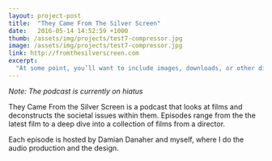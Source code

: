 ```yaml
---
layout: project-post
title:  "They Came From The Silver Screen"
date:   2016-05-14 14:52:59 +1000
thumb: /assets/img/projects/test7-compressor.jpg
image: /assets/img/projects/test7-compressor.jpg
link: http://fromthesilverscreen.com
excerpt:
  "At some point, you’ll want to include images, downloads, or other digital assets along with your text content. One common solution is to create a folder in the root of the project directory called something like assets"
---
```

*Note: The podcast is currently on hiatus*

They Came From the Silver Screen is a podcast that looks at films and deconstructs the societal issues within them. Episodes range from the the latest film to a deep dive into a collection of films from a director. 

Each episode is hosted by Damian Danaher and myself, where I do the audio production and the design.
